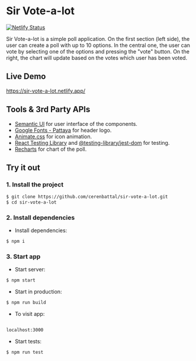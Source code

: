 
# Sir Vote-a-lot

[![Netlify Status](https://api.netlify.com/api/v1/badges/92d22abc-3934-4746-982c-c067c9cc4807/deploy-status)](https://app.netlify.com/sites/sir-vote-a-lot/deploys)

Sir Vote-a-lot is a simple poll application. On the first section (left side), the user can create a poll with up to 10 options. In the central one, the user can vote by selecting one of the options and pressing the "vote" button. On the right, the chart will update based on the votes which user has been voted.

## Live Demo
https://sir-vote-a-lot.netlify.app/

## Tools & 3rd Party APIs
- [Semantic UI](https://semantic-ui.com/) for user interface of the components.
- [Google Fonts - Pattaya](https://fonts.google.com/specimen/Pattaya#standard-styles) for header logo.
- [Animate.css](https://animate.style/) for icon animation.
- [React Testing Library](https://testing-library.com/docs/react-testing-library/intro/) and [@testing-library/jest-dom](https://www.npmjs.com/package/@testing-library/jest-dom) for testing.
- [Recharts](https://recharts.org/en-US/) for chart of the poll.

## Try it out

### 1. Install the project

```bash
$ git clone https://github.com/cerenbattal/sir-vote-a-lot.git
$ cd sir-vote-a-lot
```
### 2. Install dependencies

- Install dependencies:

```bash
$ npm i
```

### 3. Start app

- Start server:

```bash
$ npm start
```

- Start in production:

```bash
$ npm run build
```

- To visit app:

```bash

localhost:3000
```
- Start tests:

```bash
$ npm run test
```
